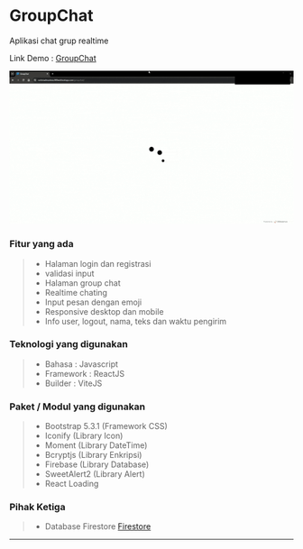 # GroupChat
Aplikasi chat grup realtime

Link Demo : [GroupChat](https://rachmadmaulanaj.github.io/groupchat-app/)

![GroupChat](groupchat.gif)

### Fitur yang ada
> - Halaman login dan registrasi
> - validasi input
> - Halaman group chat
> - Realtime chating
> - Input pesan dengan emoji
> - Responsive desktop dan mobile
> - Info user, logout, nama, teks dan waktu pengirim

### Teknologi yang digunakan
> - Bahasa : Javascript
> - Framework : ReactJS
> - Builder : ViteJS

### Paket / Modul yang digunakan
> - Bootstrap 5.3.1 (Framework CSS)
> - Iconify (Library Icon)
> - Moment (Library DateTime)
> - Bcryptjs (Library Enkripsi)
> - Firebase (Library Database)
> - SweetAlert2 (Library Alert)
> - React Loading

### Pihak Ketiga
> - Database Firestore [Firestore](https://firebase.google.com/docs/firestore)

---